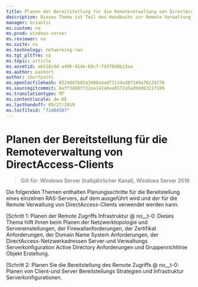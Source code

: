 ```yaml
---
title: Planen der Bereitstellung für die Remoteverwaltung von DirectAccess-Clients
description: Dieses Thema ist Teil des Handbuchs zur Remote Verwaltung von DirectAccess-Clients in Windows Server 2016.
manager: brianlic
ms.custom: na
ms.prod: windows-server
ms.reviewer: na
ms.suite: na
ms.technology: networking-ras
ms.tgt_pltfrm: na
ms.topic: article
ms.assetid: ab518c0d-a496-414e-b9c7-f4378d8b13aa
ms.author: pashort
author: shortpatti
ms.openlocfilehash: 0224d47b85a3988a4adf312dad8f149a76c24778
ms.sourcegitcommit: 6aff3d88ff22ea141a6ea6572a5ad8dd6321f199
ms.translationtype: MT
ms.contentlocale: de-DE
ms.lasthandoff: 09/27/2019
ms.locfileid: "71404587"
---
```

# <a name="plan-deployment-for-remote-management-of-directaccess-clients"></a>Planen der Bereitstellung für die Remoteverwaltung von DirectAccess-Clients

>Gilt für: Windows Server (halbjährlicher Kanal), Windows Server 2016

Die folgenden Themen enthalten Planungsschritte für die Bereitstellung eines einzelnen RAS-Servers, auf dem ausgeführt wird und der für die Remote Verwaltung von DirectAccess-Clients verwendet werden kann.  
  
[Schritt 1: Planen der Remote Zugriffs Infrastruktur @ no__t-0: Dieses Thema hilft Ihnen beim Planen der Netzwerktopologie und Servereinstellungen, der Firewallanforderungen, der Zertifikat Anforderungen, der Domain Name System Anforderungen, der DirectAccess-Netzwerkadressen Server-und Verwaltungs Serverkonfiguration Active Directory Anforderungen und Gruppenrichtlinie Objekt Erstellung.  
  
[Schritt 2: Planen Sie die Bereitstellung des Remote Zugriffs @ no__t-0: Planen von Client-und Server Bereitstellungs Strategien und Infrastruktur Serverkonfigurationen.  

  


